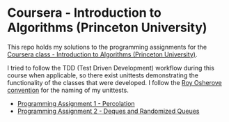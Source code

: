 # Coursera - Introduction to Algorithms (Princeton University)

This repo holds my solutions to the programming assignments for the [Coursera class - Introduction to Algorithms (Princeton University)](https://www.coursera.org/learn/introduction-to-algorithms/home/welcome).

I tried to follow the TDD (Test Driven Development) workflow during this 
course when applicable, so there exist unittests demonstrating the 
functionality of the classes that were developed. I follow the [Roy Osherove convention](http://osherove.com/blog/2005/4/3/naming-standards-for-unit-tests.html) for the naming of my 
unittests.

* [Programming Assignment 1 - Percolation](assignment1-percolation)
* [Programming Assignment 2 - Deques and Randomized Queues](assignment2-deques_and_randomized_queues)

